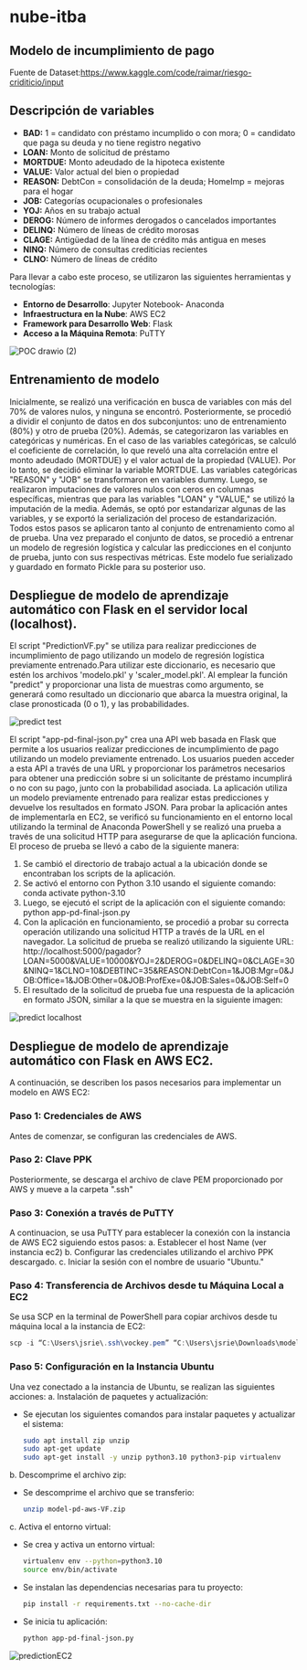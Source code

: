# nube-itba

## Modelo de incumplimiento de pago

Fuente de Dataset:https://www.kaggle.com/code/raimar/riesgo-criditicio/input

## Descripción de variables

- **BAD:** 1 = candidato con préstamo incumplido o con mora; 0 = candidato que paga su deuda y no tiene registro negativo
- **LOAN:** Monto de solicitud de préstamo
- **MORTDUE:** Monto adeudado de la hipoteca existente
- **VALUE:** Valor actual del bien o propiedad
- **REASON:** DebtCon = consolidación de la deuda; HomeImp = mejoras para el hogar
- **JOB:** Categorías ocupacionales o profesionales
- **YOJ:** Años en su trabajo actual
- **DEROG:** Número de informes derogados o cancelados importantes
- **DELINQ:** Número de líneas de crédito morosas
- **CLAGE:** Antigüedad de la línea de crédito más antigua en meses
- **NINQ:** Número de consultas crediticias recientes
- **CLNO:** Número de líneas de crédito

Para llevar a cabo este proceso, se utilizaron las siguientes herramientas y tecnologías:
- **Entorno de Desarrollo**: Jupyter Notebook- Anaconda
- **Infraestructura en la Nube**: AWS EC2
- **Framework para Desarrollo Web**: Flask
- **Acceso a la Máquina Remota**: PuTTY

![POC drawio (2)](https://github.com/johannarie/nube-itba/assets/75706210/8d6afe08-571f-49b4-a51c-bd4c96a32aaa)

## Entrenamiento de modelo

Inicialmente, se realizó una verificación en busca de variables con más del 70% de valores nulos, y ninguna se encontró.
Posteriormente, se procedió a dividir el conjunto de datos en dos subconjuntos: uno de entrenamiento (80%) y otro de prueba (20%). Además, se categorizaron las variables en categóricas y numéricas.
En el caso de las variables categóricas, se calculó el coeficiente de correlación, lo que reveló una alta correlación entre el monto adeudado (MORTDUE) y el valor actual de la propiedad (VALUE). Por lo tanto, se decidió eliminar la variable MORTDUE.
Las variables categóricas "REASON" y "JOB" se transformaron en variables dummy. Luego, se realizaron imputaciones de valores nulos con ceros en columnas específicas, mientras que para las variables "LOAN" y "VALUE," se utilizó la imputación de la media.
Además, se optó por estandarizar algunas de las variables, y se exportó la serialización del proceso de estandarización. Todos estos pasos se aplicaron tanto al conjunto de entrenamiento como al de prueba.
Una vez preparado el conjunto de datos, se procedió a entrenar un modelo de regresión logística y calcular las predicciones en el conjunto de prueba, junto con sus respectivas métricas. Este modelo fue serializado y guardado en formato Pickle para su posterior uso.

## Despliegue de modelo de aprendizaje automático con Flask en el servidor local (localhost).

El script "PredictionVF.py" se utiliza para realizar predicciones de incumplimiento de pago utilizando un modelo de regresión logística previamente entrenado.Para utilizar este diccionario, es necesario que estén los archivos 'modelo.pkl' y 'scaler_model.pkl'.
Al emplear la función "predict" y proporcionar una lista de muestras como argumento, se generará como resultado un diccionario que abarca la muestra original, la clase pronosticada (0 o 1), y las probabilidades.

 ![predict test](https://github.com/johannarie/nube-itba/assets/75706210/a4e5a070-ea1e-481e-83e5-9c77b6b14968)
 
El script "app-pd-final-json.py" crea una API web basada en Flask que permite a los usuarios realizar predicciones de incumplimiento de pago utilizando un modelo previamente entrenado. Los usuarios pueden acceder a esta API a través de una URL y proporcionar los parámetros necesarios para obtener una predicción sobre si un solicitante de préstamo incumplirá o no con su pago, junto con la probabilidad asociada. La aplicación utiliza un modelo previamente entrenado para realizar estas predicciones y devuelve los resultados en formato JSON.
Para probar la aplicación antes de implementarla en EC2, se verificó su funcionamiento en el entorno local utilizando la terminal de Anaconda PowerShell y se realizó una prueba a través de una solicitud HTTP para asegurarse de que la aplicación funciona. El proceso de prueba se llevó a cabo de la siguiente manera:
1. Se cambió el directorio de trabajo actual a la ubicación donde se encontraban los scripts de la aplicación.
2. Se activó el entorno con Python 3.10 usando el siguiente comando:
   conda activate python-3.10
3. Luego, se ejecutó el script de la aplicación con el siguiente comando:
   python app-pd-final-json.py
4. Con la aplicación en funcionamiento, se procedió a probar su correcta operación utilizando una solicitud HTTP a través de la URL en el navegador. La solicitud de prueba se realizó utilizando la siguiente URL:
http://localhost:5000/pagador?LOAN=5000&VALUE=10000&YOJ=2&DEROG=0&DELINQ=0&CLAGE=30&NINQ=1&CLNO=10&DEBTINC=35&REASON:DebtCon=1&JOB:Mgr=0&JOB:Office=1&JOB:Other=0&JOB:ProfExe=0&JOB:Sales=0&JOB:Self=0
5. El resultado de la solicitud de prueba fue una respuesta de la aplicación en formato JSON, similar a la que se muestra en la siguiente imagen:
   
![predict localhost](https://github.com/johannarie/nube-itba/assets/75706210/7d86974a-4dd2-4aaa-89a4-7df6eedb22f0)

## Despliegue de modelo de aprendizaje automático con Flask en AWS EC2.
A continuación, se describen los pasos necesarios para implementar un modelo en AWS EC2:
### Paso 1: Credenciales de AWS
Antes de comenzar, se configuran las credenciales de AWS.

### Paso 2: Clave PPK 
Posteriormente, se descarga el archivo de clave PEM proporcionado por AWS y mueve a la carpeta ".ssh" 

### Paso 3: Conexión a través de PuTTY
A continuacion, se usa PuTTY para establecer la conexión con la instancia de AWS EC2 siguiendo estos pasos:
  a.	Establecer el host Name (ver instancia ec2)
  b.	Configurar las credenciales utilizando el archivo PPK descargado.
  c.	Iniciar la sesión con el nombre de usuario "Ubuntu."

### Paso 4: Transferencia de Archivos desde tu Máquina Local a EC2
Se usa SCP en la terminal de PowerShell para copiar archivos desde tu máquina local a la instancia de EC2:
```powershell
scp -i “C:\Users\jsrie\.ssh\vockey.pem” “C:\Users\jsrie\Downloads\model-pd-aws-VF.zip” ubuntu@ec2-34-235-114-77.compute-1.amazonaws.com:

```
### Paso 5: Configuración en la Instancia Ubuntu
Una vez conectado a la instancia de Ubuntu, se realizan las siguientes acciones:
a. Instalación de paquetes y actualización:
   - Se ejecutan los siguientes comandos para instalar paquetes y actualizar el sistema:
     ```bash
     sudo apt install zip unzip
     sudo apt-get update
     sudo apt-get install -y unzip python3.10 python3-pip virtualenv
     ```
b. Descomprime el archivo zip:
   - Se descomprime el archivo que se transferio:
     ```bash
     unzip model-pd-aws-VF.zip
     ```
c. Activa el entorno virtual:
   - Se crea y activa un entorno virtual:
     ```bash
     virtualenv env --python=python3.10
     source env/bin/activate
     ```
   - Se instalan las dependencias necesarias para tu proyecto:
     ```bash
     pip install -r requirements.txt --no-cache-dir
     ```
   - Se inicia tu aplicación:
     ```bash
     python app-pd-final-json.py
     ```
     
![predictionEC2](https://github.com/johannarie/nube-itba/assets/75706210/58c21483-3c28-41ce-9d48-b5aeb4885a53)





